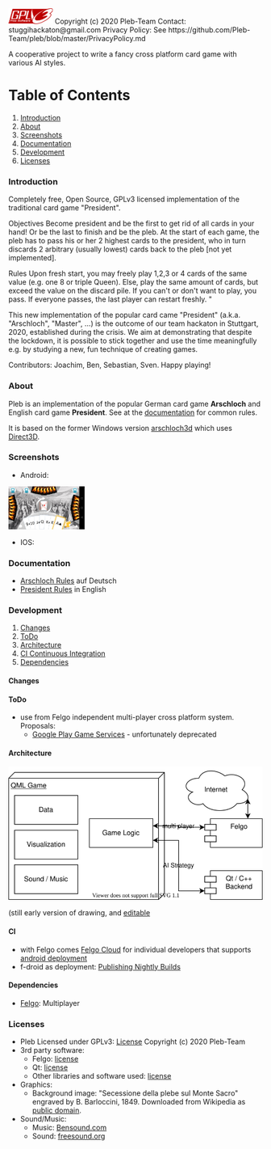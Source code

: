 <img src="docs/licenses/gplv3-88x31.png">
Copyright (c) 2020 Pleb-Team
Contact: stuggihackaton@gmail.com 
Privacy Policy: See https://github.com/Pleb-Team/pleb/blob/master/PrivacyPolicy.md

A cooperative project to write a fancy cross platform card game with various AI styles.

# Table of Contents
1. [Introduction](#introduction)
1. [About](#about)
1. [Screenshots](#screenshots)
1. [Documentation](#documentation)
1. [Development](#development)
1. [Licenses](#licenses)

### Introduction
Completely free, Open Source, GPLv3 licensed implementation of the traditional card game "President".

Objectives
Become president and be the first to get rid of all cards in your hand! Or be the last to finish and be the pleb. At the start of each game, the pleb has to pass his or her 2 highest cards to the president, who in turn discards 2 arbitrary (usually lowest) cards back to the pleb [not yet implemented]. 

Rules
Upon fresh start, you may freely play 1,2,3 or 4 cards of the same value (e.g. one 8 or triple Queen). Else, play the same amount of cards, but exceed the value on the discard pile. If you can't or don't want to play, you pass. If everyone passes, the last player can restart freshly. "

This new implementation of the popular card came "President" (a.k.a. "Arschloch", "Master", ...) is the outcome of our team hackaton in Stuttgart, 2020, established during the crisis. We aim at demonstrating that despite the lockdown, it is possible to stick together and use the time meaningfully e.g. by studying a new, fun technique of creating games.

Contributors: Joachim, Ben, Sebastian, Sven.
Happy playing!

### About
Pleb is an implementation of the popular German card game **Arschloch** and English card game **President**. See at the [documentation](#documentation) for common rules.

It is based on the former Windows version [arschloch3d](https://sourceforge.net/projects/arschloch3d/) which uses [Direct3D](https://en.wikipedia.org/wiki/Direct3D).

### Screenshots
* Android:
<img src="docs/imgs/screenshot_android-1920x1080.png" width="30%">

* IOS:

### Documentation
* [Arschloch Rules](https://de.wikipedia.org/wiki/Arschloch_(Kartenspiel)) auf Deutsch
* [President Rules](https://en.wikipedia.org/wiki/President_(card_game)) in English


### Development
1. [Changes](#changes)
1. [ToDo](#todo)
1. [Architecture](#architecture)
1. [CI Continuous Integration](#CI)
1. [Dependencies](#dependencies)


#### Changes

#### ToDo
* use from Felgo independent multi-player cross platform system. Proposals:
    - [Google Play Game Services](https://developers.google.com/games/services/) - unfortunately deprecated

#### Architecture
![Diagram](docs/PlebArchitecture.svg)

(still early version of drawing, and [editable](https://app.diagrams.net/?mode=github)

#### CI
* with Felgo comes [Felgo Cloud](https://felgo.com/pricing) for individual developers that supports [android deployment](https://felgo.com/doc/felgo-deployment-android/)
* f-droid as deployment: [Publishing Nightly Builds](https://f-droid.org/de/docs/Publishing_Nightly_Builds/)

#### Dependencies
* [Felgo](https://felgo.com/): Multiplayer

### Licenses
* Pleb
    Licensed under GPLv3: [License](LICENSE)
    Copyright (c) 2020 Pleb-Team
* 3rd party software:
   * Felgo: [license](docs/licenses/FelgoLicense.txt)
   * Qt: [license](docs/licenses/Qt_LICENSE)
   * Other libraries and software used: [license](docs/licenses/ThirdPartySoftware_Listing.txt)
* Graphics:
   * Background image: "Secessione della plebe sul Monte Sacro" engraved by B. Barloccini, 1849. Downloaded from Wikipedia as [public domain](https://commons.wikimedia.org/wiki/File:Secessio_plebis.JPG).
* Sound/Music:
   * Music: [Bensound.com](https://www.bensound.com)
   * Sound: [freesound.org](https://www.freesound.org)


